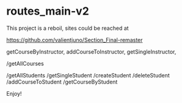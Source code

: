 # routes_main-v2

This project is a reboil, sites could be reached at

https://github.com/valientjuno/Section_Final-remaster

<!-- routes follow as is -->

getCourseByInstructor,
addCourseToInstructor,
getSingleInstructor,

/getAllCourses

/getAllStudents
/getSingleStudent
/createStudent
/deleteStudent
/addCourseToStudent
/getCourseByStudent

Enjoy!
